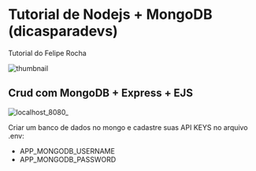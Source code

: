 # Tutorial de Nodejs + MongoDB (dicasparadevs)

Tutorial do Felipe Rocha

![thumbnail](https://i.ytimg.com/vi/IOfDoyP1Aq0/hqdefault.jpg?sqp=-oaymwEcCNACELwBSFXyq4qpAw4IARUAAIhCGAFwAcABBg==&rs=AOn4CLCk2rLOzo4QDP4FzKsfw64NV1vWqA)

## Crud com MongoDB + Express + EJS

![localhost_8080_](https://github.com/Darlley/curso-nodejs-dicasparadevs/assets/37590954/ee0b39b0-e1ba-42d4-81a3-1e9799083991)

Criar um banco de dados no mongo e cadastre suas API KEYS no arquivo .env:

- APP_MONGODB_USERNAME
- APP_MONGODB_PASSWORD

